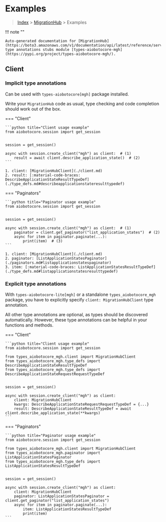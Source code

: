 # Examples

> [Index](../README.md) > [MigrationHub](./README.md) > Examples

!!! note ""

    Auto-generated documentation for [MigrationHub](https://boto3.amazonaws.com/v1/documentation/api/latest/reference/services/mgh.html#MigrationHub)
    type annotations stubs module [types-aiobotocore-mgh](https://pypi.org/project/types-aiobotocore-mgh/).

## Client

### Implicit type annotations

Can be used with `types-aiobotocore[mgh]` package installed.

Write your `MigrationHub` code as usual,
type checking and code completion should work out of the box.



=== "Client"

    ```python title="Client usage example"
    from aiobotocore.session import get_session


    session = get_session()

    async with session.create_client("mgh") as client:  # (1)
        result = await client.describe_application_state()  # (2)
    ```

    1. client: [MigrationHubClient](./client.md)
    2. result: [:material-code-braces: DescribeApplicationStateResultTypeDef](./type_defs.md#describeapplicationstateresulttypedef) 



=== "Paginators"

    ```python title="Paginator usage example"
    from aiobotocore.session import get_session


    session = get_session()

    async with session.create_client("mgh") as client:  # (1)
        paginator = client.get_paginator("list_application_states")  # (2)
        async for item in paginator.paginate(...):
            print(item)  # (3)
    ```

    1. client: [MigrationHubClient](./client.md)
    2. paginator: [ListApplicationStatesPaginator](./paginators.md#listapplicationstatespaginator)
    3. item: [:material-code-braces: ListApplicationStatesResultTypeDef](./type_defs.md#listapplicationstatesresulttypedef) 




### Explicit type annotations

With `types-aiobotocore-lite[mgh]`
or a standalone `types_aiobotocore_mgh` package, you have to explicitly specify
`client: MigrationHubClient` type annotation.

All other type annotations are optional, as types should be discovered automatically.
However, these type annotations can be helpful in your functions and methods.


=== "Client"

    ```python title="Client usage example"
    from aiobotocore.session import get_session

    from types_aiobotocore_mgh.client import MigrationHubClient
    from types_aiobotocore_mgh.type_defs import DescribeApplicationStateResultTypeDef
    from types_aiobotocore_mgh.type_defs import DescribeApplicationStateRequestRequestTypeDef


    session = get_session()

    async with session.create_client("mgh") as client:
        client: MigrationHubClient
        kwargs: DescribeApplicationStateRequestRequestTypeDef = {...}
        result: DescribeApplicationStateResultTypeDef = await client.describe_application_state(**kwargs)
    ```



=== "Paginators"

    ```python title="Paginator usage example"
    from aiobotocore.session import get_session

    from types_aiobotocore_mgh.client import MigrationHubClient
    from types_aiobotocore_mgh.paginator import ListApplicationStatesPaginator
    from types_aiobotocore_mgh.type_defs import ListApplicationStatesResultTypeDef


    session = get_session()

    async with session.create_client("mgh") as client:
        client: MigrationHubClient
        paginator: ListApplicationStatesPaginator = client.get_paginator("list_application_states")
        async for item in paginator.paginate(...):
            item: ListApplicationStatesResultTypeDef
            print(item)
    ```


